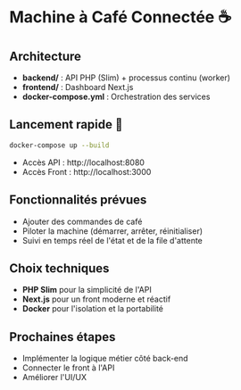 # Machine à Café Connectée ☕

## Architecture

- **backend/** : API PHP (Slim) + processus continu (worker)
- **frontend/** : Dashboard Next.js
- **docker-compose.yml** : Orchestration des services

## Lancement rapide 🚀

```bash
docker-compose up --build
```

- Accès API : http://localhost:8080
- Accès Front : http://localhost:3000

## Fonctionnalités prévues
- Ajouter des commandes de café
- Piloter la machine (démarrer, arrêter, réinitialiser)
- Suivi en temps réel de l'état et de la file d'attente

## Choix techniques
- **PHP Slim** pour la simplicité de l'API
- **Next.js** pour un front moderne et réactif
- **Docker** pour l'isolation et la portabilité

## Prochaines étapes
- Implémenter la logique métier côté back-end
- Connecter le front à l'API
- Améliorer l'UI/UX